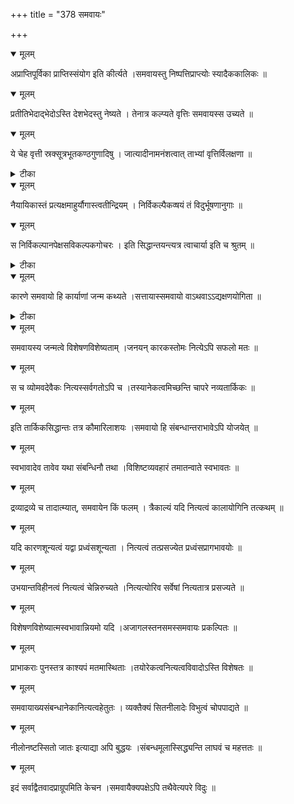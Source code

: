 +++
title = "378 समवायः"

+++


<details open><summary>मूलम्</summary>

अप्राप्तिपूर्विका प्राप्तिस्संयोग इति कीर्त्यते ।समवायस्तु निष्पत्तिप्राप्त्योः स्यादैककालिकः ॥
</details>



<details open><summary>मूलम्</summary>

प्रतीतिभेदाद्भेदोऽस्ति देशभेदस्तु नेष्यते । तेनात्र कल्प्यते वृत्तिः समवायस्स उच्यते ॥
</details>



<details open><summary>मूलम्</summary>

ये चेह वृत्ती स्रक्सूत्रभूतकण्ठगुणादिषु । जात्यादीनामनंशत्वात् ताभ्यां वृत्तिर्विलक्षणा ॥
</details>



<details><summary>टीका</summary>

श्लोक.[622]
</details>



<details open><summary>मूलम्</summary>

नैयायिकास्तं प्रत्यक्षमाहुर्यौगास्त्वतीन्द्रियम् । निर्विकल्पैकव्षयं तं विदुर्भूषणानुगाः ॥
</details>



<details open><summary>मूलम्</summary>

स निर्विकल्पानपेक्षसविकल्पकगोचरः । इति सिद्धान्तयन्त्यत्र त्वाचार्या इति च श्रुतम् ॥
</details>



<details><summary>टीका</summary>

शतदू.[10 भ.]
</details>



<details open><summary>मूलम्</summary>

कारणे समवायो हि कार्याणां जन्म कथ्यते ।सत्तायास्समवायो वाऽथवाऽऽद्यक्षणयोगिता ॥
</details>



<details><summary>टीका</summary>

त. कौ.[9 का.]
</details>



<details open><summary>मूलम्</summary>

समवायस्य जन्मत्वे विशेषणविशेष्यताम् ।जनयन् कारकस्तोमः नित्येऽपि सफलो मतः ॥
</details>



<details open><summary>मूलम्</summary>

स च व्योमवदेवैकः नित्यस्सर्वगतोऽपि च ।तस्यानेकत्वमिच्छन्ति चापरे नव्यतार्किकः ॥
</details>



<details open><summary>मूलम्</summary>

इति तार्किकसिद्धान्तः तत्र कौमारिलाशयः ।समवायो हि संबन्धान्तराभावेऽपि योजयेत् ॥
</details>



<details open><summary>मूलम्</summary>

स्वभावादेव तावेव यथा संबन्धिनौ तथा ।विशिष्टव्यवहारं तमातन्वाते स्वभावतः ॥
</details>



<details open><summary>मूलम्</summary>

द्रव्याद्रव्ये च तादात्म्यात्, समवायेन किं फलम् । त्रैकाल्यं यदि नित्यत्वं कालायोगिनि तत्कथम् ॥
</details>



<details open><summary>मूलम्</summary>

यदि कारणशून्यत्वं यद्वा प्रध्वंसशून्यता । नित्यत्वं तत्प्रसज्येत प्रध्वंसप्रागभावयोः ॥
</details>



<details open><summary>मूलम्</summary>

उभयान्तविहीनत्वं नित्यत्वं चेन्निरुच्यते ।नित्यत्योरिव सर्वेषां नित्यतात्र प्रसज्यते ॥
</details>



<details open><summary>मूलम्</summary>

विशेषणविशेष्यात्मस्वभावान्नियमो यदि ।अजागलस्तनसमस्समवायः प्रकल्पितः ॥
</details>



<details open><summary>मूलम्</summary>

प्राभाकराः पुनस्तत्र काश्यपं मतमास्थिताः ।तयोरेकत्वनित्यत्वविवादोऽस्ति विशेषतः ॥
</details>



<details open><summary>मूलम्</summary>

समवायाख्यसंबन्धानेकानित्यत्वहेतुतः । व्यक्तैक्यं सितनीलादेः विभुत्वं चोपपाद्यते ॥
</details>



<details open><summary>मूलम्</summary>

नीलोनष्टस्सितो जातः इत्याद्या अपि बुद्धयः ।संबन्धमूलास्सिद्ध्यन्ति लाघवं च महत्ततः ॥
</details>



<details open><summary>मूलम्</summary>

इदं सर्वाद्वैतवादप्राग्रूपमिति केचन ।समवायैक्यपक्षेऽपि तथैवेत्यपरे विदुः ॥
</details>

